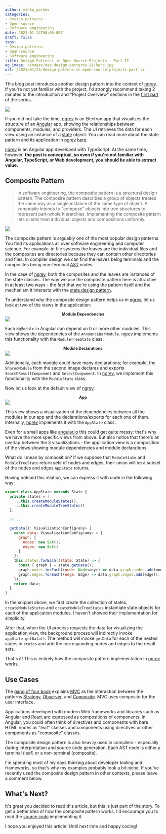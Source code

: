 ```yaml
---
author: minko_gechev
categories:
- Design patterns
- Open-source
- Software engineering
date: 2021-01-24T00:00:00Z
draft: false
tags:
- Design patterns
- Open-source
- Software engineering
title: Design Patterns in Open Source Projects - Part II
og_image: /images/oss-design-patterns-ii/hero.jpg
url: /2021/01/24/design-pattens-in-open-source-projects-part-ii
---
```


This blog post introduces another design pattern into the context of [ngrev](https://github.com/mgechev/ngrev). If you're not yet familiar with the project, I'd strongly recommend taking 2 minutes to the introduction and "Project Overview" sections in the [first part](https://blog.mgechev.com/2021/01/18/design-pattens-in-open-source-projects-part-i/) of the series.

<img src="/images/oss-design-patterns-ii/hero.jpg" style="display: block; margin: auto;">

If you did not take the time, [ngrev](https://github.com/mgechev/ngrev) is an Electron app that visualizes the structure of an [Angular](https://angular.io) app, showing the relationships between components, modules, and providers. The UI retrieves the data for each view using an instance of a [state](https://en.wikipedia.org/wiki/State_pattern) object. You can read more about the state pattern and its application in [ngrev](https://github.com/mgechev/ngrev) [here](https://blog.mgechev.com/2021/01/18/design-pattens-in-open-source-projects-part-i/).

[ngrev](https://github.com/mgechev/ngrev) is an Angular app developed with TypeScript. At the same time, however, **the post is conceptual, so even if you're not familiar with Angular, TypeScript, or Web development, you should be able to extract value.**

## Composite Pattern

>In software engineering, the composite pattern is a structural design pattern. The composite pattern describes a group of objects treated the same way as a single instance of the same type of object. A composite intends to "compose" objects into tree structures to represent part-whole hierarchies. Implementing the composite pattern lets clients treat individual objects and compositions uniformly.

<img src="/images/oss-design-patterns-ii/composite.svg" style="display: block; margin: auto;">

The composite pattern is arguably one of the most popular design patterns. You find its applications all over software engineering and computer science. For example, in file systems the leaves are the individual files and the composites are directories because they can contain other directories and files. In compiler design we can find the leaves being terminals and the composites being non-terminal [AST](https://en.wikipedia.org/wiki/Abstract_syntax_tree) nodes.

In the case of [ngrev](https://github.com/mgechev/ngrev), both the composites and the leaves are instances of the state classes. The way we use the composite pattern here is attractive in at least two ways - the fact that we're using the pattern itself and the mechanism it interacts with the [state design pattern](https://en.wikipedia.org/wiki/State_pattern).

To understand why the composite design pattern helps us in [ngrev](https://github.com/mgechev/ngrev), let us look at two of the views in the application:

<div style="text-align: center; font-size: 0.9em; font-weight: bold;">Module Dependencies</div>
<img src="/images/oss-design-patterns-ii/module-dependencies.png" style="display: block; margin: auto;">

Each `NgModule` in Angular can depend on 0 or more other modules. This view shows the dependencies of the `AnnounceBarModule`. [ngrev](https://github.com/mgechev/ngrev) implements this functionality with the `ModuleTreeState` class.

<div style="text-align: center; font-size: 0.9em; font-weight: bold;">Module Declarations</div>
<img src="/images/oss-design-patterns-ii/module-declarations.png" style="display: block; margin: auto;">

Additionally, each module could have many declarations; for example, the `SharedModule` from the second image declares and exports `SearchResultComponent` and `SelectComponent`. In [ngrev](https://github.com/mgechev/ngrev), we implement this functionality with the `ModuleState` class.

Now let us look at the default view of [ngrev](https://github.com/mgechev/ngrev):

<div style="text-align: center; font-size: 0.9em; font-weight: bold;">App</div>
<img src="/images/oss-design-patterns-ii/app.png" style="display: block; margin: auto;">

This view shows a visualization of the dependencies between all the modules in our app and the declarations/exports for each one of them. Internally, [ngrev](https://github.com/mgechev/ngrev) implements it with the `AppState` class.

Even for a small apps like [angular.io](https://angular.io) this could get quite messy; that's why we have the more specific views from above. But also notice that there's an overlap between the 3 visualizations - the application view is a composition of the views showing module dependencies and module declarations.

What do I mean by composition? If we suppose that `ModuleState` and `ModuleTreeState` return sets of nodes and edges, their union will be a subset of the nodes and edges `AppState` returns.

Having noticed this relation, we can express it with code in the following way:

```javascript
export class AppState extends State {
  private states = [
    ...this.createModuleStates(),
    ...this.createModuleTreeStates()
  ];

  //...

  getData(): VisualizationConfig<any> {
    const data: VisualizationConfig<any> = {
      graph: {
        nodes: new Set(),
        edges: new Set()
      }
    };
    this.states.forEach((state: State) => {
      const { graph } = state.getData();
      graph.nodes.forEach((node: Node<any>) => data.graph.nodes.add(node));
      graph.edges.forEach((edge: Edge) => data.graph.edges.add(edge));
    });
    return data;
  }
}
```

In the snippet above, we first create the collection of states. `createModuleStates` and `createModuleTreeStates` instantiate state objects for each of the application modules. I haven't showed their implementation for simplicity.

After that, when the UI process requests the data for visualizing the application view, the background process will indirectly invoke `appState.getData()`. The method will invoke `getData` for each of the nested states in `states` and add the corresponding nodes and edges to the result sets.

That's it! This is entirely how the composite pattern implementation in [ngrev](https://github.com/mgechev/ngrev) works.

## Use Cases

The [gang of four book](https://en.wikipedia.org/wiki/Design_Patterns) explains [MVC](https://en.wikipedia.org/wiki/Model%E2%80%93view%E2%80%93controller) as the interaction between the patterns [Strategy](https://en.wikipedia.org/wiki/Strategy_pattern), [Observer](https://en.wikipedia.org/wiki/Observer_pattern), and [Composite](https://en.wikipedia.org/wiki/Composite_pattern). MVC uses composite for the user interface.

Applications developed with modern Web frameworks and libraries such as Angular and React are expressed as compositions of components. In Angular, you could often think of directives and components with bare HTML nodes as "leaf" classes and components using directives or other components as "composite" classes.

The composite design pattern is also heavily used in compilers - especially during interpretation and source code generation. Each AST node is either a terminal (leaf) or a non-terminal (composite).

I'm spending most of my days thinking about developer tooling and frameworks, so that's why my examples probably look a bit niche. If you've recently used the composite design pattern in other contexts, please leave a comment below.

## What's Next?

It's great you decided to read this article, but this is just part of the story. To get a better idea of how the composite pattern works, I'd encourage you to read the [source code](https://github.com/mgechev/ngrev/blob/master/src/electron/states/app.state.ts) implementing it.

I hope you enjoyed this article! Until next time and happy coding!
